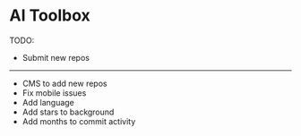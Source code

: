# AI Toolbox

TODO:

- Submit new repos

---
- CMS to add new repos
- Fix mobile issues
- Add language
- Add stars to background
- Add months to commit activity
